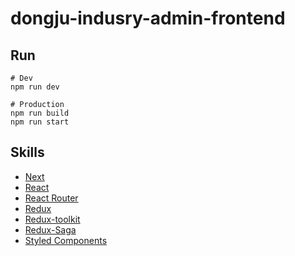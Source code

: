 # dongju-indusry-admin-frontend

## Run

```
# Dev
npm run dev

# Production
npm run build
npm run start
```

## Skills

- [Next](https://https://nextjs.org/)
- [React](https://reactjs.org/)
- [React Router](https://reactrouter.com/)
- [Redux](https://redux.js.org/)
- [Redux-toolkit](https://redux-toolkit.js.org/)
- [Redux-Saga](https://redux-saga.js.org/)
- [Styled Components](https://styled-components.com/)
